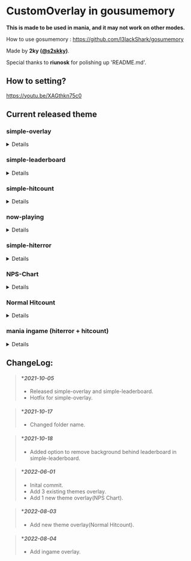 # CustomOverlay in gousumemory
**This is made to be used in mania, and it may not work on other modes.**

How to use gosumemory : https://github.com/l3lackShark/gosumemory

Made by **2ky ([@s2skky](https://twitter.com/s2skky))**.

Special thanks to **riunosk** for polishing up 'README.md'.


## How to setting?
https://youtu.be/XAGthkn75c0

## Current released theme

### simple-overlay
<details><summary>Details</summary>
  
  #### normal mode : 
  
>  - Customizable Colors and Contents.
>  - OBS Size : FHD->520x240,  QHD -> 700x330
>  
>  ![ezgif com-gif-maker](https://user-images.githubusercontent.com/62880311/136022486-44d7bde7-0683-42fe-a5db-ef5804919994.gif)
>
>  
  #### simple mode : 
  
>  - Non-customizable
>  - OBS Size : FHD->280x280,  QHD -> 375x375
>
>![ezgif com-gif-maker (1)](https://user-images.githubusercontent.com/62880311/136022501-cccd83a6-82f3-4bb8-91e1-459e28327c70.gif)
>
</details>
  
### simple-leaderboard
<details><summary>Details</summary>
  
  #### Screenshot:
  
> - OBS size : FHD->280x1080,  QHD->360x1440
> 
> ![ezgif com-gif-maker (2)](https://user-images.githubusercontent.com/62880311/136027869-3c7f2a62-c73f-446e-963f-0e7034ae5ae8.gif)

  #### Features : 
> - It predicts your score in real-time and shows your real-time ranking.
> - When the beatmap does not have global leaderboards, local scores will be shown automatically.
> - To use this overlay you should be osu! APIv1 key and osu! UID.
> - API Links : https://old.ppy.sh/p/api or http://osu.ppy.sh/p/api 
  
  #### Unsupported :
> - ScoreV2 mod and unsubmitted/deleted maps.
> - Some maps may not work for unknown reasons.
  
  #### Special Thanks :
> - **B-Force (inteliser)** : for helping me to make "simple_leaderboard"
</details>

### simple-hitcount
<details><summary>Details</summary>
  
  #### Screenshot : 
> - OBS Size : 220x290
>
>  ![Animation](https://user-images.githubusercontent.com/62880311/171421519-adb2f980-c034-44a4-9918-c2236aaf980e.gif)
>
</details>

### now-playing
<details><summary>Details</summary>
  
  #### Screenshot : 
> - OBS Size : 540x200
>
> ![capture](https://user-images.githubusercontent.com/62880311/171421414-e76b96d4-1012-4996-b53b-06c4a8f0d1d5.png)
>
</details>

### simple-hiterror
<details><summary>Details</summary>
  
  #### Screenshot : 
>
>  ![Animation2](https://user-images.githubusercontent.com/62880311/171418407-3376073b-492a-4a69-99df-40cb530ea156.gif)
>
  #### Reference
>  - Calculating Tick : [TryZCustomOverlay](https://github.com/FukutoTojido/TryZCustomOverlay) (made by FukutoTojido)
</details>

### NPS-Chart
<details><summary>Details</summary>
  
  #### Screenshot : 
> - OBS Size : 400x360
>
>  ![Animation](https://user-images.githubusercontent.com/62880311/171416076-b92766ee-d9d8-4262-9fd7-d8168054a8bd.gif)
>
  #### Caution :
>  - ScoreV2 mode is recognized as a note when pressing and releasing LN.
</details>

### Normal Hitcount
<details><summary>Details</summary>
  
  #### Screenshot : 
> - OBS Size : 230x400
>
>  ![image](https://user-images.githubusercontent.com/62880311/182515903-793ff7e5-a838-4548-8a27-b976c753dbb9.png)
>
</details>

### mania ingame (hiterror + hitcount)
<details><summary>Details</summary>
  
  #### Screenshot : 
> - init ingame size : 380x500 (you must adjust size)
>
>  ![image](https://user-images.githubusercontent.com/62880311/182748095-1fd6eb81-6ce2-48de-a771-15dd6499cf54.png)
>
</details>

## ChangeLog:

> #### **2021-10-05*
> - Released simple-overlay and simple-leaderboard. 
> - Hotfix for simple-overlay.

> #### **2021-10-17*
> - Changed folder name.

> #### **2021-10-18*
> - Added option to remove background behind leaderboard in simple-leaderboard.

> #### **2022-06-01*
> - Inital commit.
> - Add 3 existing themes overlay.
> - Add 1 new theme overlay(NPS Chart).

> #### **2022-08-03*
> - Add new theme overlay(Normal Hitcount).

> #### **2022-08-04*
> - Add ingame overlay.
